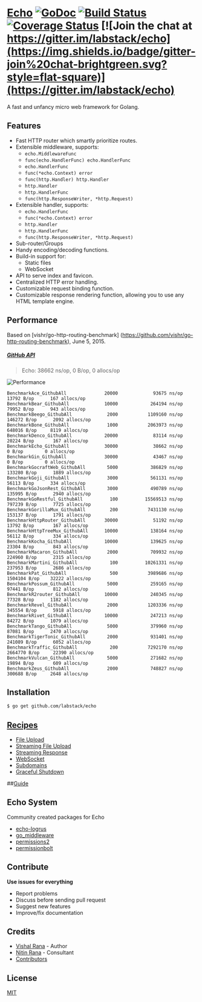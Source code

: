 # [Echo](http://echo.labstack.com) [![GoDoc](http://img.shields.io/badge/go-documentation-blue.svg?style=flat-square)](http://godoc.org/github.com/labstack/echo) [![Build Status](http://img.shields.io/travis/labstack/echo.svg?style=flat-square)](https://travis-ci.org/labstack/echo) [![Coverage Status](http://img.shields.io/coveralls/labstack/echo.svg?style=flat-square)](https://coveralls.io/r/labstack/echo) [![Join the chat at https://gitter.im/labstack/echo](https://img.shields.io/badge/gitter-join%20chat-brightgreen.svg?style=flat-square)](https://gitter.im/labstack/echo)

A fast and unfancy micro web framework for Golang.

## Features

- Fast HTTP router which smartly prioritize routes.
- Extensible middleware, supports:
	- `echo.MiddlewareFunc`
	- `func(echo.HandlerFunc) echo.HandlerFunc`
	- `echo.HandlerFunc`
	- `func(*echo.Context) error`
	- `func(http.Handler) http.Handler`
	- `http.Handler`
	- `http.HandlerFunc`
	- `func(http.ResponseWriter, *http.Request)`
- Extensible handler, supports:
    - `echo.HandlerFunc`
    - `func(*echo.Context) error`
    - `http.Handler`
    - `http.HandlerFunc`
    - `func(http.ResponseWriter, *http.Request)`
- Sub-router/Groups
- Handy encoding/decoding functions.
- Build-in support for:
	- Static files
	- WebSocket
- API to serve index and favicon.
- Centralized HTTP error handling.
- Customizable request binding function.
- Customizable response rendering function, allowing you to use any HTML template engine.

## Performance 

Based on [vishr/go-http-routing-benchmark] (https://github.com/vishr/go-http-routing-benchmark), June 5, 2015.

##### [GitHub API](http://developer.github.com/v3)

> Echo: 38662 ns/op, 0 B/op, 0 allocs/op

![Performance](http://i.imgur.com/hB2qdRS.png)

```
BenchmarkAce_GithubAll              20000             93675 ns/op           13792 B/op      167 allocs/op
BenchmarkBear_GithubAll             10000            264194 ns/op           79952 B/op      943 allocs/op
BenchmarkBeego_GithubAll             2000           1109160 ns/op          146272 B/op      2092 allocs/op
BenchmarkBone_GithubAll              1000           2063973 ns/op          648016 B/op     8119 allocs/op
BenchmarkDenco_GithubAll            20000             83114 ns/op           20224 B/op       167 allocs/op
BenchmarkEcho_GithubAll             30000             38662 ns/op               0 B/op        0 allocs/op
BenchmarkGin_GithubAll              30000             43467 ns/op               0 B/op        0 allocs/op
BenchmarkGocraftWeb_GithubAll        5000            386829 ns/op          133280 B/op      1889 allocs/op
BenchmarkGoji_GithubAll              3000            561131 ns/op           56113 B/op      334 allocs/op
BenchmarkGoJsonRest_GithubAll        3000            490789 ns/op          135995 B/op      2940 allocs/op
BenchmarkGoRestful_GithubAll          100          15569513 ns/op          797239 B/op      7725 allocs/op
BenchmarkGorillaMux_GithubAll         200           7431130 ns/op          153137 B/op      1791 allocs/op
BenchmarkHttpRouter_GithubAll       30000             51192 ns/op           13792 B/op       167 allocs/op
BenchmarkHttpTreeMux_GithubAll      10000            138164 ns/op           56112 B/op       334 allocs/op
BenchmarkKocha_GithubAll            10000            139625 ns/op           23304 B/op       843 allocs/op
BenchmarkMacaron_GithubAll           2000            709932 ns/op          224960 B/op      2315 allocs/op
BenchmarkMartini_GithubAll            100          10261331 ns/op          237953 B/op      2686 allocs/op
BenchmarkPat_GithubAll                500           3989686 ns/op         1504104 B/op    32222 allocs/op
BenchmarkPossum_GithubAll            5000            259165 ns/op           97441 B/op       812 allocs/op
BenchmarkR2router_GithubAll         10000            240345 ns/op           77328 B/op      1182 allocs/op
BenchmarkRevel_GithubAll             2000           1203336 ns/op          345554 B/op      5918 allocs/op
BenchmarkRivet_GithubAll            10000            247213 ns/op           84272 B/op      1079 allocs/op
BenchmarkTango_GithubAll             5000            379960 ns/op           87081 B/op      2470 allocs/op
BenchmarkTigerTonic_GithubAll        2000            931401 ns/op          241089 B/op      6052 allocs/op
BenchmarkTraffic_GithubAll            200           7292170 ns/op         2664770 B/op     22390 allocs/op
BenchmarkVulcan_GithubAll            5000            271682 ns/op           19894 B/op       609 allocs/op
BenchmarkZeus_GithubAll              2000            748827 ns/op          300688 B/op     2648 allocs/op
```

## Installation

```sh
$ go get github.com/labstack/echo
```

## [Recipes](https://github.com/labstack/echo/tree/master/recipes)

- [File Upload](http://echo.labstack.com/recipes/file-upload)
- [Streaming File Upload](http://echo.labstack.com/recipes/streaming-file-upload)
- [Streaming Response](http://echo.labstack.com/recipes/streaming-response)
- [WebSocket](http://echo.labstack.com/recipes/websocket)
- [Subdomains](http://echo.labstack.com/recipes/subdomains)
- [Graceful Shutdown](http://echo.labstack.com/recipes/graceful-shutdown)

##[Guide](http://echo.labstack.com/guide)

## Echo System

Community created packages for Echo

- [echo-logrus](https://github.com/deoxxa/echo-logrus)
- [go_middleware](https://github.com/rightscale/go_middleware)
- [permissions2](https://github.com/xyproto/permissions2)
- [permissionbolt](https://github.com/xyproto/permissionbolt)

## Contribute

**Use issues for everything**

- Report problems
- Discuss before sending pull request
- Suggest new features
- Improve/fix documentation

## Credits
- [Vishal Rana](https://github.com/vishr) - Author
- [Nitin Rana](https://github.com/nr17) - Consultant
- [Contributors](https://github.com/labstack/echo/graphs/contributors)

## License

[MIT](https://github.com/labstack/echo/blob/master/LICENSE)
